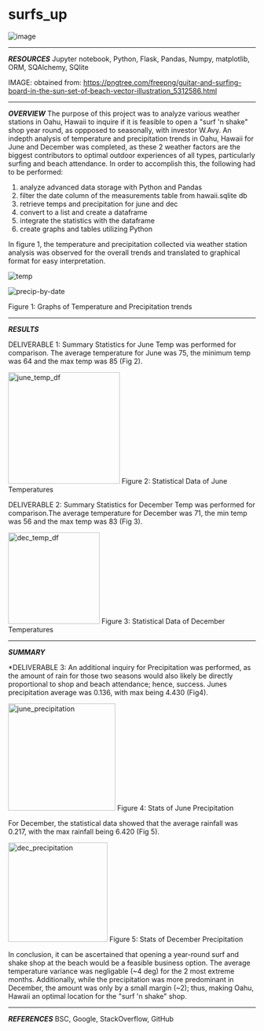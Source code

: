 # surfs_up

![image](https://user-images.githubusercontent.com/90135381/158722412-75716b34-446e-4d0f-8f33-d6bec4e3a7b5.jpeg)


_______________
***RESOURCES*** Jupyter notebook, Python, Flask, Pandas, Numpy, matplotlib, ORM, SQAlchemy, SQlite

IMAGE: obtained from: https://pngtree.com/freepng/guitar-and-surfing-board-in-the-sun-set-of-beach-vector-illustration_5312586.html
______________
***OVERVIEW***
The purpose of this project was to analyze various weather stations in Oahu, Hawaii to inquire if it is feasible to open a "surf 'n shake" shop year round, as oppposed to seasonally, with investor W.Avy. An indepth analysis of temperature and precipitation trends in Oahu, Hawaii for June and December was completed, as these 2 weather factors are the biggest contributors to optimal outdoor experiences of all types, particularly surfing and beach attendance. In order to accomplish this, the following had to be performed:
1. analyze advanced data storage with Python and Pandas
2. filter the date column of the measurements table from hawaii.sqlite db
3. retrieve temps and precipitation for june and dec
4. convert to a list and create a dataframe 
5. integrate the statistics with the dataframe 
6. create graphs and tables utilizing Python


In figure 1, the temperature and precipitation collected via weather station analysis was observed for the overall trends and translated to graphical format for easy interpretation. 

![temp](https://user-images.githubusercontent.com/90135381/147972203-6f0ab197-865e-4902-b1a4-96f758a6ed62.png)


![precip-by-date](https://user-images.githubusercontent.com/90135381/147970011-76bc208e-2d44-4349-a53c-7095e0461e35.png)

Figure 1: Graphs of Temperature and Precipitation trends

______________
***RESULTS***

DELIVERABLE 1: Summary Statistics for June Temp was performed for comparison. The average temperature for June was 75, the minimum temp was 64 and the max temp was 85 (Fig 2).

<img width="227" alt="june_temp_df" src="https://user-images.githubusercontent.com/90135381/147968493-6072ea3b-72c7-4189-b545-a502046f43fc.png">
Figure 2: Statistical Data of June Temperatures

DELIVERABLE 2: Summary Statistics for December Temp was performed for comparison.The average temperature for December was 71, the min temp was 56 and the max temp was 83 (Fig 3).

<img width="186" alt="dec_temp_df" src="https://user-images.githubusercontent.com/90135381/147968505-2d54ab62-63f3-4b9c-9ca6-68f0d7b15630.png">
Figure 3: Statistical Data of December Temperatures

______________
***SUMMARY***

*DELIVERABLE 3: An additional inquiry for Precipitation was performed, as the amount of rain for those two seasons would also likely be directly proportional to shop and beach attendance; hence, success. Junes precipitation average was 0.136, with max being 4.430 (Fig4).

<img width="218" alt="june_precipitation" src="https://user-images.githubusercontent.com/90135381/147968470-471cd76a-129d-45a1-bdb4-c90ae4df31d2.png">
Figure 4: Stats of June Precipitation

For December, the statistical data showed that the average rainfall was 0.217, with the max rainfall being 6.420 (Fig 5).

<img width="202" alt="dec_precipitation" src="https://user-images.githubusercontent.com/90135381/147968438-0714aad2-361d-433d-a666-06705aa417db.png">
Figure 5: Stats of December Precipitation


In conclusion, it can be ascertained that opening a year-round surf and shake shop at the beach would be a feasible business option. The average temperature variance was negligable (~4 deg) for the 2 most extreme months. Additionally, while the precipitation was more predominant in December, the amount was only by a small margin (~2); thus, making Oahu, Hawaii an optimal location for the "surf 'n shake" shop. 
________________
***REFERENCES*** BSC, Google, StackOverflow, GitHub

